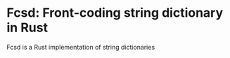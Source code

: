 # Fcsd: Front-coding string dictionary in Rust

Fcsd is a Rust implementation of string dictionaries